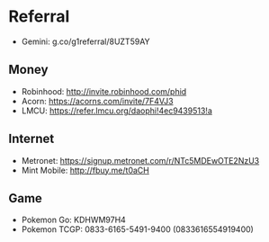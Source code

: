 # Referral

- Gemini: g.co/g1referral/8UZT59AY

## Money

- Robinhood: http://invite.robinhood.com/phid
- Acorn: https://acorns.com/invite/7F4VJ3
- LMCU: https://refer.lmcu.org/daophi!4ec9439513!a

## Internet

- Metronet: https://signup.metronet.com/r/NTc5MDEwOTE2NzU3
- Mint Mobile: http://fbuy.me/t0aCH

## Game

- Pokemon Go: KDHWM97H4
- Pokemon TCGP: 0833-6165-5491-9400 (0833616554919400)
